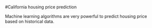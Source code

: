 #California housing price prediction

Machine learning algorithms are very powerful to predict housing price based on historical data.
